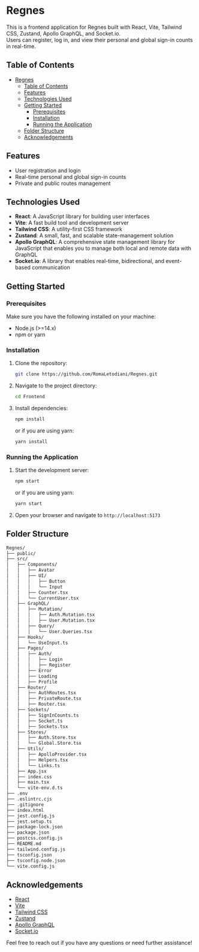# Regnes

This is a frontend application for Regnes built with React, Vite, Tailwind CSS, Zustand, Apollo GraphQL, and Socket.io.  
Users can register, log in, and view their personal and global sign-in counts in real-time.

## Table of Contents

- [Regnes](#regnes)
  - [Table of Contents](#table-of-contents)
  - [Features](#features)
  - [Technologies Used](#technologies-used)
  - [Getting Started](#getting-started)
    - [Prerequisites](#prerequisites)
    - [Installation](#installation)
    - [Running the Application](#running-the-application)
  - [Folder Structure](#folder-structure)
  - [Acknowledgements](#acknowledgements)

## Features

- User registration and login
- Real-time personal and global sign-in counts
- Private and public routes management

## Technologies Used

- **React**: A JavaScript library for building user interfaces
- **Vite**: A fast build tool and development server
- **Tailwind CSS**: A utility-first CSS framework
- **Zustand**: A small, fast, and scalable state-management solution
- **Apollo GraphQL**: A comprehensive state management library for JavaScript that enables you to manage both local and remote data with GraphQL
- **Socket.io**: A library that enables real-time, bidirectional, and event-based communication

## Getting Started

### Prerequisites

Make sure you have the following installed on your machine:

- Node.js (>=14.x)
- npm or yarn

### Installation

1. Clone the repository:

   ```sh
   git clone https://github.com/RomaLetodiani/Regnes.git
   ```

2. Navigate to the project directory:

   ```sh
   cd Frontend
   ```

3. Install dependencies:

   ```sh
   npm install
   ```

   or if you are using yarn:

   ```sh
   yarn install
   ```

### Running the Application

1. Start the development server:

   ```sh
   npm start
   ```

   or if you are using yarn:

   ```sh
   yarn start
   ```

2. Open your browser and navigate to `http://localhost:5173`

## Folder Structure

```sh
Regnes/
├── public/
├── src/
│   ├── Components/
│   │   ├── Avatar
│   │   ├── UI/
│   │   │   ├── Button
│   │   │   └── Input
│   │   ├── Counter.tsx
│   │   └── CurrentUser.tsx
│   ├── GraphQL/
│   │   ├── Mutation/
│   │   │   ├── Auth.Mutation.tsx
│   │   │   ├── User.Mutation.tsx
│   │   ├── Query/
│   │   │   └── User.Queries.tsx
│   ├── Hooks/
│   │   └── UseInput.ts
│   ├── Pages/
│   │   ├── Auth/
│   │   │   ├── Login
│   │   │   ├── Register
│   │   ├── Error
│   │   ├── Loading
│   │   ├── Profile
│   ├── Router/
│   │   ├── AuthRoutes.tsx
│   │   ├── PrivateRoute.tsx
│   │   ├── Router.tsx
│   ├── Sockets/
│   │   ├── SignInCounts.ts
│   │   ├── Socket.ts
│   │   ├── Sockets.tsx
│   ├── Stores/
│   │   ├── Auth.Store.tsx
│   │   └── Global.Store.tsx
│   ├── Utils/
│   │   ├── ApolloProvider.tsx
│   │   ├── Helpers.tsx
│   │   └── Links.ts
│   ├── App.jsx
│   ├── index.css
│   ├── main.tsx
│   └── vite-env.d.ts
├── .env
├── .eslintrc.cjs
├── .gitignore
├── index.html
├── jest.config.js
├── jest.setup.ts
├── package-lock.json
├── package.json
├── postcss.config.js
├── README.md
├── tailwind.config.js
├── tsconfig.json
├── tsconfig.node.json
└── vite.config.js
```

## Acknowledgements

- [React](https://reactjs.org/)
- [Vite](https://vitejs.dev/)
- [Tailwind CSS](https://tailwindcss.com/)
- [Zustand](https://zustand-demo.pmnd.rs/)
- [Apollo GraphQL](https://www.apollographql.com/)
- [Socket.io](https://socket.io/)

Feel free to reach out if you have any questions or need further assistance!
